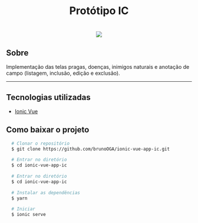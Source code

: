 <h1 align="center">
  Protótipo IC
</h1>

<h1 align="center" height="300">
  <img src="app.gif">
</h1>

## Sobre
Implementação das telas pragas, doenças, inimigos naturais e anotação de campo (listagem, inclusão, edição e exclusão).

---
## Tecnologias utilizadas
- [Ionic Vue](https://ionicframework.com/docs/vue/overview)

## Como baixar o projeto 

```bash
  # Clonar o repositório
  $ git clone https://github.com/brunoOGA/ionic-vue-app-ic.git
  
  # Entrar no diretório
  $ cd ionic-vue-app-ic
  
  # Entrar no diretório
  $ cd ionic-vue-app-ic
  
  # Instalar as dependências
  $ yarn
  
  # Iniciar
  $ ionic serve
```
